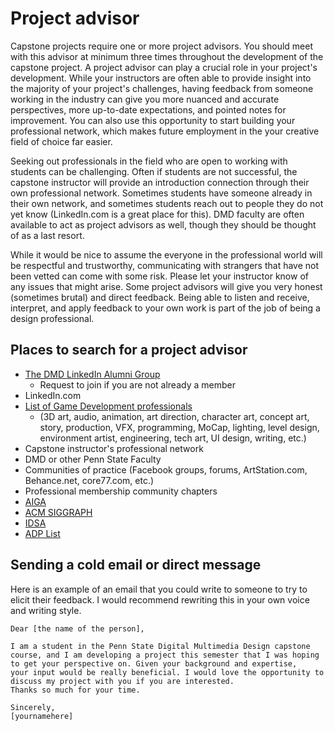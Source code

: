 # Project advisor

Capstone projects require one or more project advisors. You should meet with this advisor at minimum three times throughout the development of the capstone project. A project advisor can play a crucial role in your project's development. While your instructors are often able to provide insight into the majority of your project's challenges, having feedback from someone working in the industry can give you more nuanced and accurate perspectives, more up-to-date expectations, and pointed notes for improvement. You can also use this opportunity to start building your professional network, which makes future employment in the your creative field of choice far easier.

Seeking out professionals in the field who are open to working with students can be challenging. Often if students are not successful, the capstone instructor will provide an introduction connection through their own professional network. Sometimes students have someone already in their own network, and sometimes students reach out to people they do not yet know (LinkedIn.com is a great place for this). DMD faculty are often available to act as project advisors as well, though they should be thought of as a last resort. 

While it would be nice to assume the everyone in the professional world will be respectful and trustworthy, communicating with strangers that have not been vetted can come with some risk. Please let your instructor know of any issues that might arise. Some project advisors will give you very honest (sometimes brutal) and direct feedback. Being able to listen and receive, interpret, and apply feedback to your own work is part of the job of being a design professional.

## Places to search for a project advisor

* [The DMD LinkedIn Alumni Group](https://www.linkedin.com/groups/12200300/)
  * Request to join if you are not already a member
* LinkedIn.com
* [List of Game Development professionals](https://docs.google.com/spreadsheets/d/e/2PACX-1vRYveFAl_GuvBo0iuy3EvgPm0fWAGci-Z8e5CZ6hoYz9n8gcoK4dgE0RML-x0pWqRNjGqte-V7phtqB/pubhtml)
  * (3D art, audio, animation, art direction, character art, concept art, story, production, VFX, programming, MoCap, lighting, level design, environment artist, engineering, tech art, UI design, writing, etc.)
* Capstone instructor's professional network
* DMD or other Penn State Faculty
* Communities of practice (Facebook groups, forums, ArtStation.com, Behance.net, core77.com, etc.)
* Professional membership community chapters
 * [AIGA](https://www.aiga.org/)
 * [ACM SIGGRAPH](https://www.siggraph.org/)
 * [IDSA](https://www.idsa.org/)
* [ADP List](https://adplist.org/)

## Sending a cold email or direct message

Here is an example of an email that you could write to someone to try to elicit their feedback. I would recommend rewriting this in your own voice and writing style.

```
Dear [the name of the person],

I am a student in the Penn State Digital Multimedia Design capstone 
course, and I am developing a project this semester that I was hoping 
to get your perspective on. Given your background and expertise, 
your input would be really beneficial. I would love the opportunity to 
discuss my project with you if you are interested.
Thanks so much for your time.

Sincerely,
[yournamehere]

```
